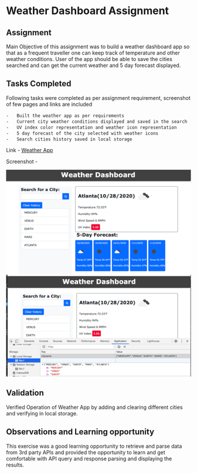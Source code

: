 # Weather Dashboard Assignment

## Assignment

Main Objective of this assignment was to build a weather dashboard app so that as a frequent traveller one can keep track of temperature and other weather conditions. User of the app should be able to save the cities searched and can get the current weather and 5 day forecast displayed.

## Tasks Completed

Following tasks were completed as per assignment requirement, screenshot of few pages and links are included

    -   Built the weather app as per requirements
    -   Current city weather conditions displayed and saved in the search
    -   UV index color representation and weather icon representation
    -   5 day forecast of the city selected with weather icons
    -   Search cities history saved in local storage
 

Link - [Weather App](https://arorark77.github.io/06-Homework/index.html)

Screenshot - 

![Main_page](Assets/weather.png)
![Local Storage](Assets/localstorage.png)

## Validation

Verified Operation of Weather App by adding and clearing different cities and verifying in local storage.

## Observations and Learning opportunity

This exercise was a good learning opportunity to retrieve and parse data from 3rd party APIs and provided the opportunity to learn and get comfortable with API query and response parsing and displaying the results.